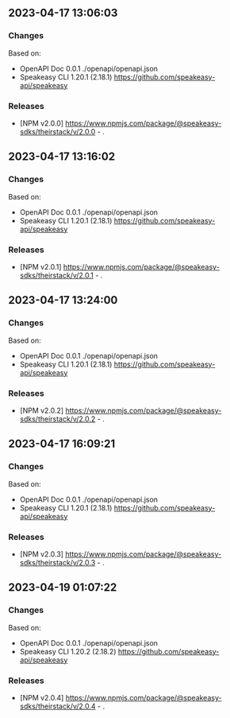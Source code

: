 

## 2023-04-17 13:06:03
### Changes
Based on:
- OpenAPI Doc 0.0.1 ./openapi/openapi.json
- Speakeasy CLI 1.20.1 (2.18.1) https://github.com/speakeasy-api/speakeasy
### Releases
- [NPM v2.0.0] https://www.npmjs.com/package/@speakeasy-sdks/theirstack/v/2.0.0 - .

## 2023-04-17 13:16:02
### Changes
Based on:
- OpenAPI Doc 0.0.1 ./openapi/openapi.json
- Speakeasy CLI 1.20.1 (2.18.1) https://github.com/speakeasy-api/speakeasy
### Releases
- [NPM v2.0.1] https://www.npmjs.com/package/@speakeasy-sdks/theirstack/v/2.0.1 - .

## 2023-04-17 13:24:00
### Changes
Based on:
- OpenAPI Doc 0.0.1 ./openapi/openapi.json
- Speakeasy CLI 1.20.1 (2.18.1) https://github.com/speakeasy-api/speakeasy
### Releases
- [NPM v2.0.2] https://www.npmjs.com/package/@speakeasy-sdks/theirstack/v/2.0.2 - .

## 2023-04-17 16:09:21
### Changes
Based on:
- OpenAPI Doc 0.0.1 ./openapi/openapi.json
- Speakeasy CLI 1.20.1 (2.18.1) https://github.com/speakeasy-api/speakeasy
### Releases
- [NPM v2.0.3] https://www.npmjs.com/package/@speakeasy-sdks/theirstack/v/2.0.3 - .

## 2023-04-19 01:07:22
### Changes
Based on:
- OpenAPI Doc 0.0.1 ./openapi/openapi.json
- Speakeasy CLI 1.20.2 (2.18.2) https://github.com/speakeasy-api/speakeasy
### Releases
- [NPM v2.0.4] https://www.npmjs.com/package/@speakeasy-sdks/theirstack/v/2.0.4 - .